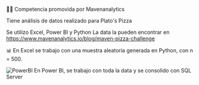 🍕🍕 Competencia promovida por Mavenanalytics

Tiene análisis de datos realizado para Plato's Pizza

Se utilizo Excel, Power BI y Python
La data la pueden encontrar en https://www.mavenanalytics.io/blog/maven-pizza-challenge 

📊 En Excel se trabajo con una muestra aleatoria generada en Python, con n =  500.

![PowerBI](https://user-images.githubusercontent.com/82233779/203393296-9412bf30-c95c-4db8-a9e8-f3e01df7a5c6.PNG)
En Power BI, se trabajo con toda la data y se consolido con SQL Server
